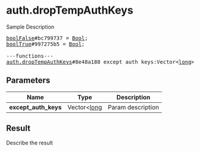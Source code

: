 # auth.dropTempAuthKeys

Sample Description

<pre>
<a href="../constructor/boolFalse">boolFalse</a>#bc799737 = <a href="../type/Bool.md">Bool</a>;
<a href="../constructor/boolTrue">boolTrue</a>#997275b5 = <a href="../type/Bool.md">Bool</a>;

---functions---
<a href="../method/auth.dropTempAuthKeys.md">auth.dropTempAuthKeys</a>#8e48a188 except_auth_keys:Vector&lt;<a href="../type/long.md">long</a>&gt; = <a href="../type/Bool.md">Bool</a>;
</pre>

## Parameters

| Name | Type | Description |
|------|:----:|-------------|
| **except_auth_keys** | Vector<[long](../type/long.md) | Param description |

## Result

Describe the result

